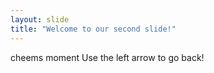 ```yaml
---
layout: slide
title: "Welcome to our second slide!"
---
```

cheems moment
Use the left arrow to go back!
